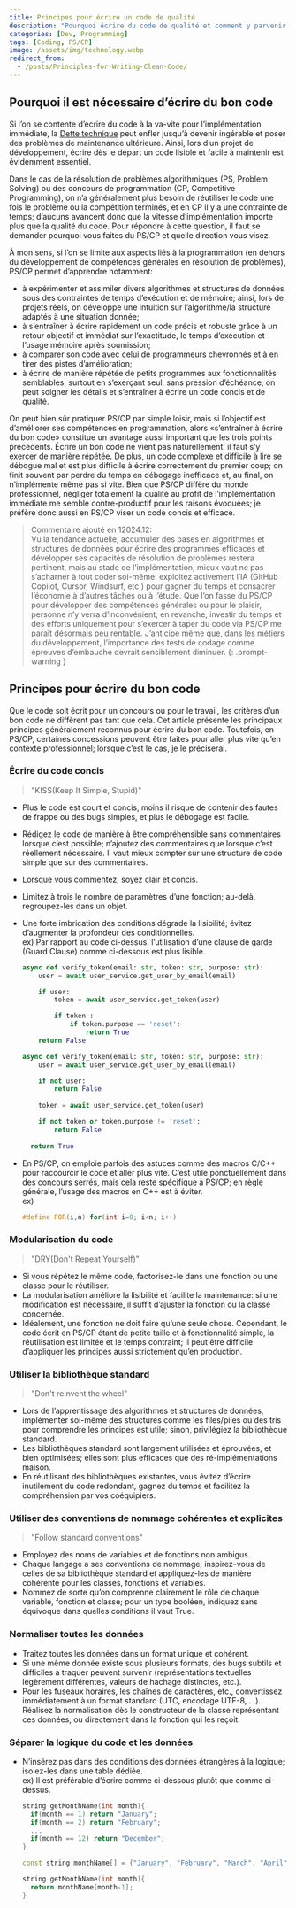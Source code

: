 ```yaml
---
title: Principes pour écrire un code de qualité
description: "Pourquoi écrire du code de qualité et comment y parvenir: principes KISS/DRY, modularisation, conventions de nommage, normalisation des données, exemples PS/CP et projets."
categories: [Dev, Programming]
tags: [Coding, PS/CP]
image: /assets/img/technology.webp
redirect_from:
  - /posts/Principles-for-Writing-Clean-Code/
---
```


## Pourquoi il est nécessaire d’écrire du bon code
Si l’on se contente d’écrire du code à la va-vite pour l’implémentation immédiate, la [Dette technique](/posts/Technical-debt/) peut enfler jusqu’à devenir ingérable et poser des problèmes de maintenance ultérieure. Ainsi, lors d’un projet de développement, écrire dès le départ un code lisible et facile à maintenir est évidemment essentiel.

Dans le cas de la résolution de problèmes algorithmiques (PS, Problem Solving) ou des concours de programmation (CP, Competitive Programming), on n’a généralement plus besoin de réutiliser le code une fois le problème ou la compétition terminés, et en CP il y a une contrainte de temps; d’aucuns avancent donc que la vitesse d’implémentation importe plus que la qualité du code. Pour répondre à cette question, il faut se demander pourquoi vous faites du PS/CP et quelle direction vous visez.

À mon sens, si l’on se limite aux aspects liés à la programmation (en dehors du développement de compétences générales en résolution de problèmes), PS/CP permet d’apprendre notamment:
- à expérimenter et assimiler divers algorithmes et structures de données sous des contraintes de temps d’exécution et de mémoire; ainsi, lors de projets réels, on développe une intuition sur l’algorithme/la structure adaptés à une situation donnée;
- à s’entraîner à écrire rapidement un code précis et robuste grâce à un retour objectif et immédiat sur l’exactitude, le temps d’exécution et l’usage mémoire après soumission;
- à comparer son code avec celui de programmeurs chevronnés et à en tirer des pistes d’amélioration;
- à écrire de manière répétée de petits programmes aux fonctionnalités semblables; surtout en s’exerçant seul, sans pression d’échéance, on peut soigner les détails et s’entraîner à écrire un code concis et de qualité.

On peut bien sûr pratiquer PS/CP par simple loisir, mais si l’objectif est d’améliorer ses compétences en programmation, alors «s’entraîner à écrire du bon code» constitue un avantage aussi important que les trois points précédents. Écrire un bon code ne vient pas naturellement: il faut s’y exercer de manière répétée. De plus, un code complexe et difficile à lire se débogue mal et est plus difficile à écrire correctement du premier coup; on finit souvent par perdre du temps en débogage inefficace et, au final, on n’implémente même pas si vite. Bien que PS/CP diffère du monde professionnel, négliger totalement la qualité au profit de l’implémentation immédiate me semble contre-productif pour les raisons évoquées; je préfère donc aussi en PS/CP viser un code concis et efficace. 

> Commentaire ajouté en 12024.12:  
> Vu la tendance actuelle, accumuler des bases en algorithmes et structures de données pour écrire des programmes efficaces et développer ses capacités de résolution de problèmes restera pertinent, mais au stade de l’implémentation, mieux vaut ne pas s’acharner à tout coder soi-même: exploitez activement l’IA (GitHub Copilot, Cursor, Windsurf, etc.) pour gagner du temps et consacrer l’économie à d’autres tâches ou à l’étude. Que l’on fasse du PS/CP pour développer des compétences générales ou pour le plaisir, personne n’y verra d’inconvénient; en revanche, investir du temps et des efforts uniquement pour s’exercer à taper du code via PS/CP me paraît désormais peu rentable. J’anticipe même que, dans les métiers du développement, l’importance des tests de codage comme épreuves d’embauche devrait sensiblement diminuer.
{: .prompt-warning }

## Principes pour écrire du bon code
Que le code soit écrit pour un concours ou pour le travail, les critères d’un bon code ne diffèrent pas tant que cela. Cet article présente les principaux principes généralement reconnus pour écrire du bon code. Toutefois, en PS/CP, certaines concessions peuvent être faites pour aller plus vite qu’en contexte professionnel; lorsque c’est le cas, je le préciserai.

### Écrire du code concis
> "KISS(Keep It Simple, Stupid)"

- Plus le code est court et concis, moins il risque de contenir des fautes de frappe ou des bugs simples, et plus le débogage est facile.
- Rédigez le code de manière à être compréhensible sans commentaires lorsque c’est possible; n’ajoutez des commentaires que lorsque c’est réellement nécessaire. Il vaut mieux compter sur une structure de code simple que sur des commentaires.
- Lorsque vous commentez, soyez clair et concis.
- Limitez à trois le nombre de paramètres d’une fonction; au-delà, regroupez-les dans un objet.
- Une forte imbrication des conditions dégrade la lisibilité; évitez d’augmenter la profondeur des conditionnelles.  
  ex) Par rapport au code ci-dessus, l’utilisation d’une clause de garde (Guard Clause) comme ci-dessous est plus lisible.  

  ```python
  async def verify_token(email: str, token: str, purpose: str):
      user = await user_service.get_user_by_email(email)
  
      if user:
          token = await user_service.get_token(user)
  
          if token :
              if token.purpose == 'reset':
                  return True
      return False
  ```
  ```python
  async def verify_token(email: str, token: str, purpose: str):
      user = await user_service.get_user_by_email(email)
  
      if not user:
          return False
    
      token = await user_service.get_token(user)
  
      if not token or token.purpose != 'reset':
          return False
    
    return True
  ```
- En PS/CP, on emploie parfois des astuces comme des macros C/C++ pour raccourcir le code et aller plus vite. C’est utile ponctuellement dans des concours serrés, mais cela reste spécifique à PS/CP; en règle générale, l’usage des macros en C++ est à éviter.  
  ex)  

  ```c++
  #define FOR(i,n) for(int i=0; i<n; i++)
  ```

### Modularisation du code
> "DRY(Don't Repeat Yourself)"

- Si vous répétez le même code, factorisez-le dans une fonction ou une classe pour le réutiliser.
- La modularisation améliore la lisibilité et facilite la maintenance: si une modification est nécessaire, il suffit d’ajuster la fonction ou la classe concernée.
- Idéalement, une fonction ne doit faire qu’une seule chose. Cependant, le code écrit en PS/CP étant de petite taille et à fonctionnalité simple, la réutilisation est limitée et le temps contraint; il peut être difficile d’appliquer les principes aussi strictement qu’en production.

### Utiliser la bibliothèque standard
> "Don't reinvent the wheel"

- Lors de l’apprentissage des algorithmes et structures de données, implémenter soi-même des structures comme les files/piles ou des tris pour comprendre les principes est utile; sinon, privilégiez la bibliothèque standard.
- Les bibliothèques standard sont largement utilisées et éprouvées, et bien optimisées; elles sont plus efficaces que des ré-implémentations maison.
- En réutilisant des bibliothèques existantes, vous évitez d’écrire inutilement du code redondant, gagnez du temps et facilitez la compréhension par vos coéquipiers.

### Utiliser des conventions de nommage cohérentes et explicites
> "Follow standard conventions"

- Employez des noms de variables et de fonctions non ambigus.
- Chaque langage a ses conventions de nommage; inspirez-vous de celles de sa bibliothèque standard et appliquez-les de manière cohérente pour les classes, fonctions et variables.
- Nommez de sorte qu’on comprenne clairement le rôle de chaque variable, fonction et classe; pour un type booléen, indiquez sans équivoque dans quelles conditions il vaut True.

### Normaliser toutes les données
- Traitez toutes les données dans un format unique et cohérent.
- Si une même donnée existe sous plusieurs formats, des bugs subtils et difficiles à traquer peuvent survenir (représentations textuelles légèrement différentes, valeurs de hachage distinctes, etc.).
- Pour les fuseaux horaires, les chaînes de caractères, etc., convertissez immédiatement à un format standard (UTC, encodage UTF-8, …). Réalisez la normalisation dès le constructeur de la classe représentant ces données, ou directement dans la fonction qui les reçoit.

### Séparer la logique du code et les données
- N’insérez pas dans des conditions des données étrangères à la logique; isolez-les dans une table dédiée.  
  ex) Il est préférable d’écrire comme ci-dessous plutôt que comme ci-dessus.

  ```c++
  string getMonthName(int month){
    if(month == 1) return "January";
    if(month == 2) return "February";
    ...
    if(month == 12) return "December";
  }
  ```
  ~~~c++
  const string monthName[] = {"January", "February", "March", "April", "May", "June", "July", "August", "September", "October", "November", "December"};

  string getMonthName(int month){
    return monthName[month-1];
  }
  ~~~
